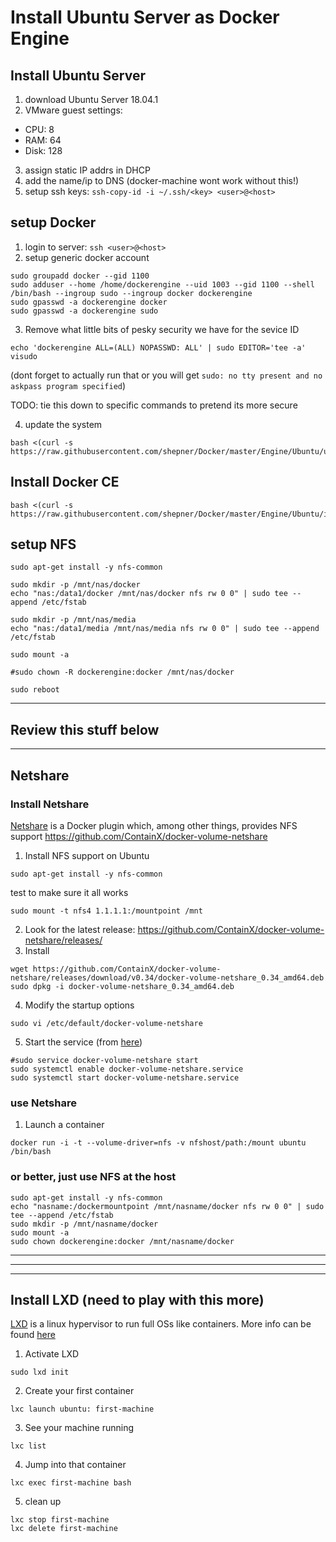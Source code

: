 # Install Ubuntu Server as Docker Engine


## Install Ubuntu Server
1. download Ubuntu Server 18.04.1
2. VMware guest settings:
  * CPU: 8
  * RAM: 64
  * Disk: 128
   
3. assign static IP addrs in DHCP
4. add the name/ip to DNS (docker-machine wont work without this!)
5. setup ssh keys: `ssh-copy-id -i ~/.ssh/<key> <user>@<host>`

## setup Docker
1. login to server: `ssh <user>@<host>`
2. setup generic docker account
``` shell
sudo groupadd docker --gid 1100
sudo adduser --home /home/dockerengine --uid 1003 --gid 1100 --shell /bin/bash --ingroup sudo --ingroup docker dockerengine
sudo gpasswd -a dockerengine docker
sudo gpasswd -a dockerengine sudo
```
3. Remove what little bits of pesky security we have for the sevice ID
``` shell
echo 'dockerengine ALL=(ALL) NOPASSWD: ALL' | sudo EDITOR='tee -a' visudo
```
(dont forget to actually run that or you will get `sudo: no tty present and no askpass program specified`)

TODO:  tie this down to specific commands to pretend its more secure

4. update the system
``` shell
bash <(curl -s https://raw.githubusercontent.com/shepner/Docker/master/Engine/Ubuntu/update_ubuntu.sh)
```

## Install Docker CE
``` shell
bash <(curl -s https://raw.githubusercontent.com/shepner/Docker/master/Engine/Ubuntu/install_docker.sh)
```

## setup NFS
``` shell
sudo apt-get install -y nfs-common

sudo mkdir -p /mnt/nas/docker
echo "nas:/data1/docker /mnt/nas/docker nfs rw 0 0" | sudo tee --append /etc/fstab

sudo mkdir -p /mnt/nas/media
echo "nas:/data1/media /mnt/nas/media nfs rw 0 0" | sudo tee --append /etc/fstab

sudo mount -a

#sudo chown -R dockerengine:docker /mnt/nas/docker
```

``` Shell
sudo reboot
```


---

## Review this stuff below

---

## Netshare
### Install Netshare
[Netshare](http://netshare.containx.io/docs/getting-started) is a Docker plugin which, among other things, provides NFS support
https://github.com/ContainX/docker-volume-netshare
1. Install NFS support on Ubuntu
``` shell
sudo apt-get install -y nfs-common
```
test to make sure it all works
``` shell
sudo mount -t nfs4 1.1.1.1:/mountpoint /mnt
```
2. Look for the latest release:  https://github.com/ContainX/docker-volume-netshare/releases/
3. Install
``` shell
wget https://github.com/ContainX/docker-volume-netshare/releases/download/v0.34/docker-volume-netshare_0.34_amd64.deb
sudo dpkg -i docker-volume-netshare_0.34_amd64.deb
```
4. Modify the startup options
``` shell
sudo vi /etc/default/docker-volume-netshare
```
5. Start the service (from [here](https://www.howtogeek.com/216454/how-to-manage-systemd-services-on-a-linux-system/))
``` shell
#sudo service docker-volume-netshare start
sudo systemctl enable docker-volume-netshare.service
sudo systemctl start docker-volume-netshare.service
```

### use Netshare
1. Launch a container
``` shell
docker run -i -t --volume-driver=nfs -v nfshost/path:/mount ubuntu /bin/bash
```

### or better, just use NFS at the host
``` shell
sudo apt-get install -y nfs-common
echo "nasname:/dockermountpoint /mnt/nasname/docker nfs rw 0 0" | sudo tee --append /etc/fstab
sudo mkdir -p /mnt/nasname/docker
sudo mount -a
sudo chown dockerengine:docker /mnt/nasname/docker
```

---

---

---

## Install LXD (need to play with this more)
[LXD](https://www.ubuntu.com/containers/lxd) is a linux hypervisor to run full OSs like containers.  More info can be found [here](https://linuxcontainers.org/lxd/getting-started-cli/)
1. Activate LXD
``` shell
sudo lxd init
```
2. Create your first container
``` shell
lxc launch ubuntu: first-machine
```
3. See your machine running
``` shell
lxc list
```
4. Jump into that container
``` shell
lxc exec first-machine bash
```
5. clean up
``` shell
lxc stop first-machine
lxc delete first-machine
```


